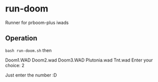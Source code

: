 # run-doom
Runner for prboom-plus iwads

## Operation
`bash run-doom.sh`
then 

Doom1.WAD  Doom2.wad  Doom3.WAD  Plutonia.wad  Tnt.wad
Enter your choice: 2

Just enter the number :D
